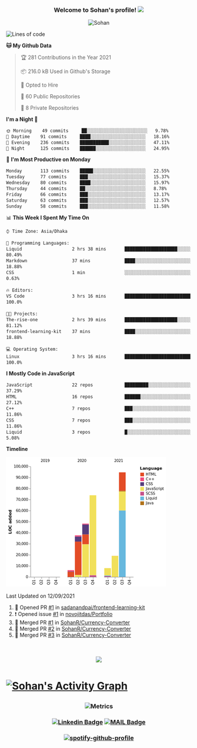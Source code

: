 <h3 align="center">
  Welcome to Sohan's profile!
  <img src="https://media.giphy.com/media/hvRJCLFzcasrR4ia7z/giphy.gif" width="28">
  
</h3>

<p align="center"> <img src="https://komarev.com/ghpvc/?username=sohanr" alt="Sohan" /></p>


<!--START_SECTION:waka-->
![Lines of code](https://img.shields.io/badge/From%20Hello%20World%20I%27ve%20Written-287524%20lines%20of%20code-blue)

**🐱 My Github Data** 

> 🏆 281 Contributions in the Year 2021
 > 
> 📦 216.0 kB Used in Github's Storage 
 > 
> 💼 Opted to Hire
 > 
> 📜 60 Public Repositories 
 > 
> 🔑 8 Private Repositories  
 > 
**I'm a Night 🦉** 

```text
🌞 Morning    49 commits     ██░░░░░░░░░░░░░░░░░░░░░░░   9.78% 
🌆 Daytime    91 commits     ████░░░░░░░░░░░░░░░░░░░░░   18.16% 
🌃 Evening    236 commits    ███████████░░░░░░░░░░░░░░   47.11% 
🌙 Night      125 commits    ██████░░░░░░░░░░░░░░░░░░░   24.95%

```
📅 **I'm Most Productive on Monday** 

```text
Monday       113 commits    █████░░░░░░░░░░░░░░░░░░░░   22.55% 
Tuesday      77 commits     ███░░░░░░░░░░░░░░░░░░░░░░   15.37% 
Wednesday    80 commits     ████░░░░░░░░░░░░░░░░░░░░░   15.97% 
Thursday     44 commits     ██░░░░░░░░░░░░░░░░░░░░░░░   8.78% 
Friday       66 commits     ███░░░░░░░░░░░░░░░░░░░░░░   13.17% 
Saturday     63 commits     ███░░░░░░░░░░░░░░░░░░░░░░   12.57% 
Sunday       58 commits     ███░░░░░░░░░░░░░░░░░░░░░░   11.58%

```


📊 **This Week I Spent My Time On** 

```text
⌚︎ Time Zone: Asia/Dhaka

💬 Programming Languages: 
Liquid                   2 hrs 38 mins       ████████████████████░░░░░   80.49% 
Markdown                 37 mins             ████░░░░░░░░░░░░░░░░░░░░░   18.88% 
CSS                      1 min               ░░░░░░░░░░░░░░░░░░░░░░░░░   0.63%

🔥 Editors: 
VS Code                  3 hrs 16 mins       █████████████████████████   100.0%

🐱‍💻 Projects: 
The-rise-one             2 hrs 39 mins       ████████████████████░░░░░   81.12% 
frontend-learning-kit    37 mins             ████░░░░░░░░░░░░░░░░░░░░░   18.88%

💻 Operating System: 
Linux                    3 hrs 16 mins       █████████████████████████   100.0%

```

**I Mostly Code in JavaScript** 

```text
JavaScript               22 repos            █████████░░░░░░░░░░░░░░░░   37.29% 
HTML                     16 repos            ██████░░░░░░░░░░░░░░░░░░░   27.12% 
C++                      7 repos             ███░░░░░░░░░░░░░░░░░░░░░░   11.86% 
CSS                      7 repos             ███░░░░░░░░░░░░░░░░░░░░░░   11.86% 
Liquid                   3 repos             █░░░░░░░░░░░░░░░░░░░░░░░░   5.08%

```


**Timeline**

![Chart not found](https://raw.githubusercontent.com/SohanR/SohanR/master/charts/bar_graph.png) 


 Last Updated on 12/09/2021
<!--END_SECTION:waka-->


<!--START_SECTION:activity-->
1. 💪 Opened PR [#1](https://github.com/sadanandpai/frontend-learning-kit/pull/1) in [sadanandpai/frontend-learning-kit](https://github.com/sadanandpai/frontend-learning-kit)
2. ❗️ Opened issue [#1](https://github.com/novojitdas/Portfolio/issues/1) in [novojitdas/Portfolio](https://github.com/novojitdas/Portfolio)
3. 🎉 Merged PR [#1](https://github.com/SohanR/Currency-Converter/pull/1) in [SohanR/Currency-Converter](https://github.com/SohanR/Currency-Converter)
4. 🎉 Merged PR [#2](https://github.com/SohanR/Currency-Converter/pull/2) in [SohanR/Currency-Converter](https://github.com/SohanR/Currency-Converter)
5. 🎉 Merged PR [#3](https://github.com/SohanR/Currency-Converter/pull/3) in [SohanR/Currency-Converter](https://github.com/SohanR/Currency-Converter)
<!--END_SECTION:activity-->





<h1 align="center">

 <img src="https://github-readme-streak-stats.herokuapp.com?user=sohanr&theme=radical&hide_border=true" />

<h1>  
 
 <a href="https://github.com/ashutosh00710/github-readme-activity-graph"><img alt="Sohan's Activity Graph" src="https://activity-graph.herokuapp.com/graph?username=sohanr&bg_color=1F222E&color=F8D866&line=F85D7F&point=FFFFFF&hide_border=true" /></a>



<h3 align="center">
 
  ![Metrics](https://metrics.lecoq.io/sohanr?template=classic&base.header=0&base.activity=0&base.community=0&base.repositories=0&base.metadata=0&notable=1&achievements=1&achievements.threshold=C&achievements.secrets=true&achievements.display=compact&achievements.limit=0&notable.repositories=false&config.timezone=Asia%2FDhaka)
 
<h3>  
  
  
<h3 align="center">

[![Linkedin Badge](https://img.shields.io/badge/-MizanurRahmanSohan-blue?style=flat-square&logo=Linkedin&logoColor=white&link=https://www.linkedin.com/in/mizanurrahman/)](https://www.linkedin.com/in/mizanurrahman/) [![MAIL Badge](https://img.shields.io/badge/-sohanjs.bd@gmail.com-c14438?style=flat-square&logo=Gmail&logoColor=white&link=mailto:sohanjs.bd@gmail.com)](mailto:mizan.rahman66d@gmail.com)

</h3>

<h3 align="center">

[![spotify-github-profile](https://spotify-github-profile.vercel.app/api/view?uid=31gc6dqehmxwphqvk5gwufpxasl4&cover_image=true&theme=default)](https://github.com/kittinan/spotify-github-profile)

</h3>
